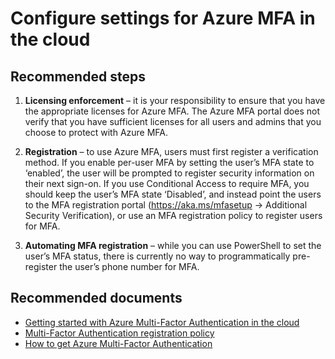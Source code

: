 <properties
  pageTitle="Cloud-based MFA/Configuring Azure MFA Settings"
  description="Troubleshooting issues with Azure MFA Settings"
  service="microsoft.aad"
  resource="Microsoft_AAD_IAM"
  authors="kgremban"
  displayOrder="110"
  selfHelpType="resource"
  supportTopicIds=""
  resourceTags="mfa_overview"
  productPesIds=""
  cloudEnvironments="public"
	articleId="840df493-b7fe-491c-b0a4-064876ad88bf"
	ownershipId="AzureIdentity_User"
/>

# Configure settings for Azure MFA in the cloud

## **Recommended steps**

1. **Licensing enforcement** – it is your responsibility to ensure that you have the appropriate licenses for Azure MFA. The Azure MFA portal does not verify that you have sufficient licenses for all users and admins that you choose to protect with Azure MFA.

2. **Registration** – to use Azure MFA, users must first register a verification method. If you enable per-user MFA by setting the user’s MFA state to ‘enabled’, the user will be prompted to register security information on their next sign-on. If you use Conditional Access to require MFA, you should keep the user’s MFA state ‘Disabled’, and instead point the users to the MFA registration portal (https://aka.ms/mfasetup -> Additional Security Verification), or use an MFA registration policy to register users for MFA.

3. **Automating MFA registration** – while you can use PowerShell to set the user’s MFA status, there is currently no way to programmatically pre-register the user’s phone number for MFA.

## **Recommended documents** 

- [Getting started with Azure Multi-Factor Authentication in the cloud](https://docs.microsoft.com/azure/multi-factor-authentication/multi-factor-authentication-get-started-cloud)
- [Multi-Factor Authentication registration policy](https://docs.microsoft.com/azure/active-directory/active-directory-identityprotection#multi-factor-authentication-registration-policy)
- [How to get Azure Multi-Factor Authentication](https://docs.microsoft.com/azure/multi-factor-authentication/multi-factor-authentication-versions-plans#how-to-get-azure-multi-factor-authentication-1) 